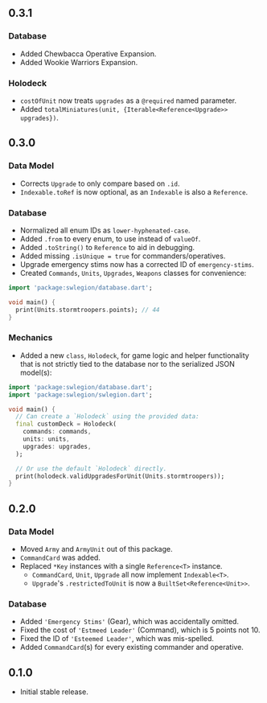 ## 0.3.1

### Database

* Added Chewbacca Operative Expansion.
* Added Wookie Warriors Expansion.

### Holodeck

* `costOfUnit` now treats `upgrades` as a `@required` named parameter.
* Added `totalMiniatures(unit, {Iterable<Reference<Upgrade>> upgrades})`.

## 0.3.0

### Data Model

* Corrects `Upgrade` to only compare based on `.id`.
* `Indexable.toRef` is now optional, as an `Indexable` is also a `Reference`.

### Database

* Normalized all enum IDs as `lower-hyphenated-case`.
* Added `.from` to every enum, to use instead of `valueOf`.
* Added `.toString()` to `Reference` to aid in debugging.
* Added missing `.isUnique = true` for commanders/operatives.
* Upgrade emergency stims now has a corrected ID of `emergency-stims`.
* Created `Commands`, `Units`, `Upgrades`, `Weapons` classes for convenience:

```dart
import 'package:swlegion/database.dart';

void main() {
  print(Units.stormtroopers.points); // 44
}
```

### Mechanics

* Added a new `class`, `Holodeck`, for game logic and helper functionality that
  is not strictly tied to the database nor to the serialized JSON model(s):

```dart
import 'package:swlegion/database.dart';
import 'package:swlegion/swlegion.dart';

void main() {
  // Can create a `Holodeck` using the provided data:
  final customDeck = Holodeck(
    commands: commands,
    units: units,
    upgrades: upgrades,
  );

  // Or use the default `Holodeck` directly.
  print(holodeck.validUpgradesForUnit(Units.stormtroopers));
}
```

## 0.2.0

### Data Model

* Moved `Army` and `ArmyUnit` out of this package.
* `CommandCard` was added.
* Replaced `*Key` instances with a single `Reference<T>` instance.
  * `CommandCard`, `Unit`, `Upgrade` all now implement `Indexable<T>`.
  * `Upgrade`'s `.restrictedToUnit` is now a `BuiltSet<Reference<Unit>>`.

### Database

* Added `'Emergency Stims'` (Gear), which was accidentally omitted.
* Fixed the cost of `'Estmeed Leader'` (Command), which is 5 points not 10.
* Fixed the ID of `'Esteemed Leader'`, which was mis-spelled.
* Added `CommandCard`(s) for every existing commander and operative.

## 0.1.0

* Initial stable release.
